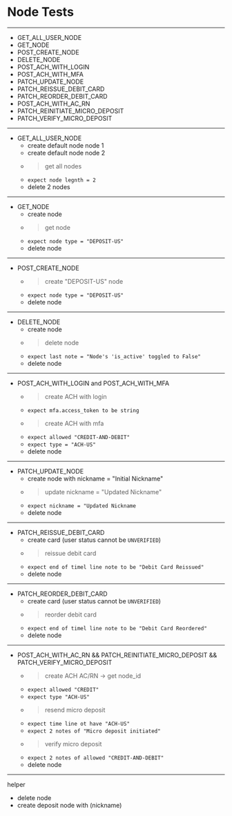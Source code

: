 # Node Tests

---

- GET_ALL_USER_NODE
- GET_NODE
- POST_CREATE_NODE
- DELETE_NODE
- POST_ACH_WITH_LOGIN
- POST_ACH_WITH_MFA
- PATCH_UPDATE_NODE
- PATCH_REISSUE_DEBIT_CARD
- PATCH_REORDER_DEBIT_CARD
- POST_ACH_WITH_AC_RN
- PATCH_REINITIATE_MICRO_DEPOSIT
- PATCH_VERIFY_MICRO_DEPOSIT

---

- GET_ALL_USER_NODE
  - create default node node 1
  - create default node node 2
  - > get all nodes
  - `expect node legnth = 2`
  - delete 2 nodes

---

- GET_NODE
  - create node
  - > get node
  - `expect node type = "DEPOSIT-US"`
  - delete node

---

- POST_CREATE_NODE
  - > create "DEPOSIT-US" node
  - `expect node type = "DEPOSIT-US"`
  - delete node

---

- DELETE_NODE
  - create node
  - > delete node
  - `expect last note = "Node's 'is_active' toggled to False"`
  - delete node
  
---

- POST_ACH_WITH_LOGIN and POST_ACH_WITH_MFA
  - > create ACH with login
  - `expect mfa.access_token to be string`
  - > create ACH with mfa
  - `expect allowed "CREDIT-AND-DEBIT"`
  - `expect type = "ACH-US"`
  - delete node

---

- PATCH_UPDATE_NODE
  - create node with nickname = "Initial Nickname"
  - > update nickname = "Updated Nickname"
  - `expect nickname = "Updated Nickname`
  - delete node

---

- PATCH_REISSUE_DEBIT_CARD
  - create card (user status cannot be `UNVERIFIED`)
  - > reissue debit card
  - `expect end of timel line note to be "Debit Card Reissued"`
  - delete node

---

- PATCH_REORDER_DEBIT_CARD
  - create card (user status cannot be `UNVERIFIED`)
  - > reorder debit card
  - `expect end of timel line note to be "Debit Card Reordered"`
  - delete node

---

- POST_ACH_WITH_AC_RN && PATCH_REINITIATE_MICRO_DEPOSIT && PATCH_VERIFY_MICRO_DEPOSIT
  - > create ACH AC/RN -> get node_id
  - `expect allowed "CREDIT"`
  - `expect type "ACH-US"`
  - > resend micro deposit
  - `expect time line ot have "ACH-US"`
  - `expect 2 notes of "Micro deposit initiated"`
  - > verify micro deposit
  - `expect 2 notes of allowed "CREDIT-AND-DEBIT"`
  - delete node

---

helper
- delete node
- create deposit node with (nickname)